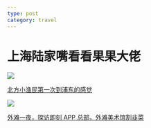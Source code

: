 ```yaml
---
type: post
category: travel
---
```


# 上海陆家嘴看看果果大佬

![](https://i1.hdslb.com/bfs/archive/ffcba918c289f92d565f24e20becfdf6bda0eccf.jpg@320w_200h_100Q_1c.webp)

[北方小渔民第一次到浦东的感觉](https://www.bilibili.com/video/av27938927)

![](https://i2.hdslb.com/bfs/archive/a342117d33337ce4c6b696e370d7d05f4fd28039.jpg@320w_200h_100Q_1c.webp)

[外滩一夜，探访即刻 APP 总部，外滩美术馆割韭菜](https://www.bilibili.com/video/av27923307)
